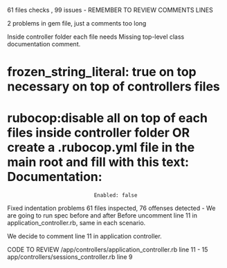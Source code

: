 61 files checks , 99 issues - REMEMBER TO REVIEW COMMENTS LINES


2 problems in gem file, just a comments too long

Inside controller folder each file needs
Missing top-level class documentation comment.

 # frozen_string_literal: true on top  necessary on top of controllers files


 # rubocop:disable all on top of each files inside controller folder OR create a .rubocop.yml file in the main root and fill with this text: Documentation:
  								Enabled: false



Fixed indentation problems
61 files inspected, 76 offenses detected - We are going to run spec before and after
Before uncomment line 11 in application_controller.rb, same in each scenario.

We decide to comment line 11 in application controller.




CODE TO REVIEW
/app/controllers/application_controller.rb line 11 - 15
app/controllers/sessions_controller.rb line 9 
